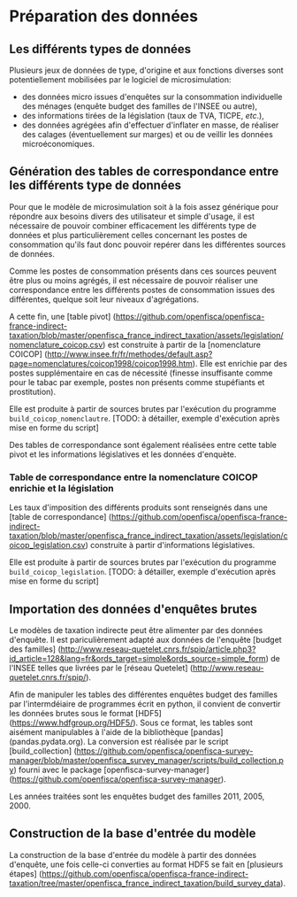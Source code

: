 # Préparation des données 

## Les différents types de données

Plusieurs jeux de données de type, d'origine et aux fonctions diverses sont potentiellement mobilisées par le logiciel de microsimulation: 

 - des données micro issues d'enquêtes sur la consommation individuelle des ménages (enquête budget des familles de l'INSEE ou autre),
 - des informations tirées de la législation (taux de TVA, TICPE, _etc_.),
 - des données agrégées afin d'effectuer d'inflater en masse, de réaliser des calages (éventuellement sur marges) et ou de veillir les données microéconomiques.

## Génération des tables de correspondance entre les différents type de données

Pour que le modèle de microsimulation soit à la fois assez générique pour répondre aux besoins divers des utilisateur et simple d'usage, il est nécessaire de pouvoir combiner efficacement les différents type de données et plus particulièrement celles concernant les postes de consommation qu'ils faut donc pouvoir repérer dans les différentes sources de données.

Comme les postes de consommation présents dans ces sources peuvent être plus ou moins agrégés, il est nécessaire de pouvoir réaliser une correspondance entre les différents postes de consommation issues des différentes, quelque soit leur niveaux d'agrégations.

A cette fin, une [table pivot] (https://github.com/openfisca/openfisca-france-indirect-taxation/blob/master/openfisca_france_indirect_taxation/assets/legislation/nomenclature_coicop.csv) est construite à partir de la [nomenclature COICOP] (http://www.insee.fr/fr/methodes/default.asp?page=nomenclatures/coicop1998/coicop1998.htm). Elle est enrichie par des postes supplémentaire en cas de nécessité (finesse insuffisante comme pour le tabac par exemple, postes non présents comme stupéfiants et prostitution). 

Elle est produite à partir de sources brutes par l'exécution du programme `build_coicop_nomenclautre`. 
[TODO: à détailler, exemple d'exécution après mise en forme du script]

Des tables de correspondance sont également réalisées entre cette table pivot et les informations législatives et les données d'enquète.

### Table de correspondance entre la nomenclature COICOP enrichie et la législation

Les taux d'imposition des différents produits sont renseignés dans une [table de correspondance] (https://github.com/openfisca/openfisca-france-indirect-taxation/blob/master/openfisca_france_indirect_taxation/assets/legislation/coicop_legislation.csv) construite à partir d'informations législatives.

Elle est produite à partir de sources brutes par l'exécution du programme `build_coicop_legislation`. 
[TODO: à détailler, exemple d'exécution après mise en forme du script]


## Importation des données d'enquêtes brutes 

Le modèles de taxation indirecte peut être alimenter par des données d'enquête.
Il est pariculièrement adapté aux données de l'enquête [budget des familles] (http://www.reseau-quetelet.cnrs.fr/spip/article.php3?id_article=128&lang=fr&ords_target=simple&ords_source=simple_form)
de l'INSEE telles que livrées par le [réseau Quetelet] (http://www.reseau-quetelet.cnrs.fr/spip/).

Afin de manipuler les tables des différentes enquêtes budget des familles par l'intermdéiaire de programmes écrit en python, il convient de convertir les données brutes sous le format [HDF5] (https://www.hdfgroup.org/HDF5/). Sous ce format, les tables sont aisément manipulables à l'aide de la bibliothèque [pandas] (pandas.pydata.org).
La conversion est réalisée par le script [build_collection] (https://github.com/openfisca/openfisca-survey-manager/blob/master/openfisca_survey_manager/scripts/build_collection.py) fourni avec le package [openfisca-survey-manager] (https://github.com/openfisca/openfisca-survey-manager).

Les années traitées sont les enquêtes budget des familles 2011, 2005, 2000.

## Construction de la base d'entrée du modèle

La construction de la base d'entrée du modèle à partir des données d'enquête, une fois celle-ci converties au format HDF5 se fait en [plusieurs étapes] (https://github.com/openfisca/openfisca-france-indirect-taxation/tree/master/openfisca_france_indirect_taxation/build_survey_data).   
